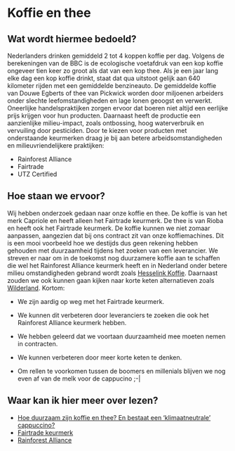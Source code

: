 # Koffie en thee

## Wat wordt hiermee bedoeld?

Nederlanders drinken gemiddeld 2 tot 4 koppen koffie per dag. Volgens de berekeningen van de BBC is de ecologische voetafdruk van een kop koffie ongeveer tien keer zo groot als dat van een kop thee. Als je een jaar lang elke dag een kop koffie drinkt, staat dat qua uitstoot gelijk aan 640 kilometer rijden met een gemiddelde benzineauto. 
De gemiddelde koffie van Douwe Egberts of thee van Pickwick worden door miljoenen arbeiders onder slechte leefomstandigheden en lage lonen geoogst en verwerkt. Oneerlijke handelspraktijken zorgen ervoor dat boeren niet altijd een eerlijke prijs krijgen voor hun producten. Daarnaast heeft de productie een aanzienlijke milieu-impact, zoals ontbossing, hoog waterverbruik en vervuiling door pesticiden.
Door te kiezen voor producten met onderstaande keurmerken draag je bij aan betere arbeidsomstandigheden en milieuvriendelijkere praktijken: 

- Rainforest Alliance
- Fairtrade
- UTZ Certified

## Hoe staan we ervoor?
Wij hebben onderzoek gedaan naar onze koffie en thee. De koffie is van het merk Capriole en heeft alleen het Fairtrade keurmerk. De thee is van Rioba en heeft ook het Fairtrade keurmerk. De koffie kunnen we niet zomaar aanpassen, aangezien dat bij ons contract zit van onze koffiemachines. Dit is een mooi voorbeeld hoe we destijds dus geen rekening hebben gehouden met duurzaamheid tijdens het zoeken van een leverancier. We streven er naar om in de toekomst nog duurzamere koffie aan te schaffen die wel het Rainforest Alliance keurmerk heeft en in Nederland onder betere milieu omstandigheden gebrand wordt zoals <a href="https://hesselinkkoffie.nl/over-ons/duurzaamheid/" target="_blank">Hesselink Koffie</a>. Daarnaast zouden we ook kunnen gaan kijken naar korte keten alternatieven zoals <a href="https://wilder-land.com/" target="_blank">Wilderland</a>. Kortom:

- We zijn aardig op weg met het Fairtrade keurmerk.

- We kunnen dit verbeteren door leveranciers te zoeken die ook het Rainforest Alliance keurmerk hebben.

- We hebben geleerd dat we voortaan duurzaamheid mee moeten nemen in contracten.

- We kunnen verbeteren door meer korte keten te denken.

- Om rellen te voorkomen tussen de boomers en millenials blijven we nog even af van de melk voor de cappucino ;-| 

## Waar kan ik hier meer over lezen?
- <a href="https://www.klimaathelpdesk.org/answers/hoe-duurzaam-zijn-koffie-en-thee-en-bestaat-een-klimaatneutrale-cappuccino/#:~:text=Je%20kunt%20de%20impact%20van,suiker%20hebben%20de%20laagste%20klimaatimpact." target="_blank">Hoe duurzaam zijn koffie en thee? En bestaat een ‘klimaatneutrale’ cappuccino?</a>
- <a href="https://www.fairtradenederland.nl/" target="_blank">Fairtrade keurmerk</a>
- <a href="https://www.rainforest-alliance.org/" target="_blank">Rainforest Alliance</a>